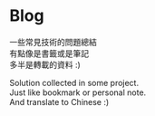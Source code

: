 # Blog
一些常見技術的問題總結  
有點像是書籤或是筆記  
多半是轉載的資料 :)  

Solution collected in some project.  
Just like bookmark or personal note.  
And translate to Chinese :)  
